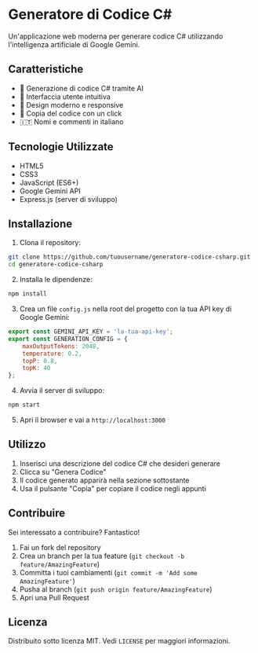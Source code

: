 # Generatore di Codice C#

Un'applicazione web moderna per generare codice C# utilizzando l'intelligenza artificiale di Google Gemini.

## Caratteristiche

- 🤖 Generazione di codice C# tramite AI
- 📝 Interfaccia utente intuitiva
- 🎨 Design moderno e responsive
- 🔄 Copia del codice con un click
- 🇮🇹 Nomi e commenti in italiano

## Tecnologie Utilizzate

- HTML5
- CSS3
- JavaScript (ES6+)
- Google Gemini API
- Express.js (server di sviluppo)

## Installazione

1. Clona il repository:
```bash
git clone https://github.com/tuousername/generatore-codice-csharp.git
cd generatore-codice-csharp
```

2. Installa le dipendenze:
```bash
npm install
```

3. Crea un file `config.js` nella root del progetto con la tua API key di Google Gemini:
```javascript
export const GEMINI_API_KEY = 'la-tua-api-key';
export const GENERATION_CONFIG = {
    maxOutputTokens: 2048,
    temperature: 0.2,
    topP: 0.8,
    topK: 40
};
```

4. Avvia il server di sviluppo:
```bash
npm start
```

5. Apri il browser e vai a `http://localhost:3000`

## Utilizzo

1. Inserisci una descrizione del codice C# che desideri generare
2. Clicca su "Genera Codice"
3. Il codice generato apparirà nella sezione sottostante
4. Usa il pulsante "Copia" per copiare il codice negli appunti

## Contribuire

Sei interessato a contribuire? Fantastico! 
1. Fai un fork del repository
2. Crea un branch per la tua feature (`git checkout -b feature/AmazingFeature`)
3. Committa i tuoi cambiamenti (`git commit -m 'Add some AmazingFeature'`)
4. Pusha al branch (`git push origin feature/AmazingFeature`)
5. Apri una Pull Request

## Licenza

Distribuito sotto licenza MIT. Vedi `LICENSE` per maggiori informazioni.

